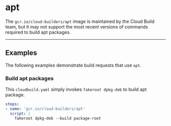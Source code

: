 # apt

The `gcr.io/cloud-builders/apt` image is maintained by the Cloud Build team,
but it may not support the most recent versions of commands required to build
apt packages.

-------

## Examples

The following examples demonstrate build requests that use `apt`.

### Build apt packages

This `cloudbuild.yaml` simply invokes `fakeroot dpkg-deb` to build apt package.

```yaml
steps:
- name: 'gcr.io/cloud-builders/apt'
  script: |
    fakeroot dpkg-deb --build package-root
```
